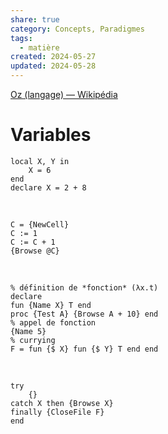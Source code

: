 ```yaml
---  
share: true  
category: Concepts, Paradigmes  
tags:  
  - matière  
created: 2024-05-27  
updated: 2024-05-28  
---  
```

[Oz (langage) — Wikipédia](https://fr.wikipedia.org/wiki/Oz_(langage))  
# Variables  
```oz title:variables  
local X, Y in  
	X = 6   
end  
declare X = 2 + 8  
```  
&nbsp;  
```oz title:Cellules  
C = {NewCell}  
C := 1  
C := C + 1  
{Browse @C}  
```  
&nbsp;  
```oz title:Fonctions  
% définition de *fonction* (λx.t)  
declare  
fun {Name X} T end  
proc {Test A} {Browse A + 10} end  
% appel de fonction  
{Name 5}  
% currying  
F = fun {$ X} fun {$ Y} T end end  
```  
&nbsp;  
```oz title:execptions  
try  
	{}  
catch X then {Browse X}   
finally {CloseFile F}  
end  
```  
